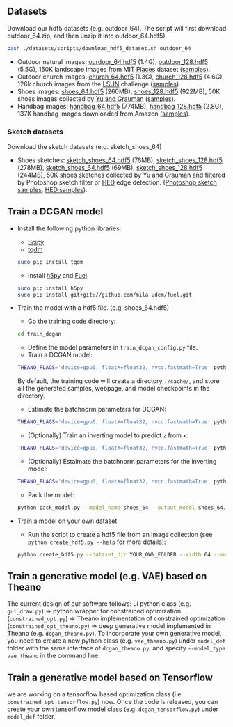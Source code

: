 ## Datasets

Download our hdf5 datasets (e.g. outdoor_64). The script will first download outdoor_64.zip, and then unzip it into outdoor_64.hdf5).
``` bash
bash ./datasets/scripts/download_hdf5_dataset.sh outdoor_64
```
* Outdoor natural images: [ourdoor_64.hdf5](http://efrosgans.eecs.berkeley.edu/iGAN/datasets/outdoor_64.zip) (1.4G), [outdoor_128.hdf5](http://efrosgans.eecs.berkeley.edu/iGAN/datasets/outdoor_128.zip) (5.5G), 150K landscape images from MIT [Places](http://places.csail.mit.edu/) dataset ([samples](http://efrosgans.eecs.berkeley.edu/iGAN/samples/outdoor_64_real.png)).
* Outdoor church images: [church_64.hdf5](http://efrosgans.eecs.berkeley.edu/iGAN/datasets/church_64.zip) (1.3G), [church_128.hdf5](http://efrosgans.eecs.berkeley.edu/iGAN/datasets/church_128.zip) (4.6G), 126k church images from the [LSUN](http://lsun.cs.princeton.edu/2016/) challenge ([samples](http://efrosgans.eecs.berkeley.edu/iGAN/samples/church_64_real.png)).
* Shoes images: [shoes_64.hdf5](http://efrosgans.eecs.berkeley.edu/iGAN/datasets/shoes_64.zip) (260MB), [shoes_128.hdf5](http://efrosgans.eecs.berkeley.edu/iGAN/datasets/shoes_128.zip) (922MB), 50K shoes images collected by [Yu and Grauman](http://vision.cs.utexas.edu/projects/finegrained/utzap50k/) ([samples](http://efrosgans.eecs.berkeley.edu/iGAN/samples/shoes_64_real.png)).
* Handbag images:  [handbag_64.hdf5](http://efrosgans.eecs.berkeley.edu/iGAN/datasets/handbag_64.zip) (774MB), [handbag_128.hdf5](http://efrosgans.eecs.berkeley.edu/iGAN/datasets/handbag_128.zip) (2.8G), 137K handbag images downloaded from Amazon ([samples](http://efrosgans.eecs.berkeley.edu/iGAN/samples/handbag_64_real.png)).

### Sketch datasets
Download the sketch datasets (e.g. sketch_shoes_64)
* Shoes sketches: [sketch_shoes_64.hdf5](http://efrosgans.eecs.berkeley.edu/iGAN/datasets/sketch_shoes_64.zip) (76MB), [sketch_shoes_128.hdf5](http://efrosgans.eecs.berkeley.edu/iGAN/datasets/sketch_shoes_128.zip) (278MB), [sketch_shoes_64.hdf5](http://efrosgans.eecs.berkeley.edu/iGAN/datasets/hed_shoes_64.zip) (69MB), [sketch_shoes_128.hdf5](http://efrosgans.eecs.berkeley.edu/iGAN/datasets/hed_shoes_128.zip) (244MB), 50K shoes sketches collected by [Yu and Grauman](http://vision.cs.utexas.edu/projects/finegrained/utzap50k/) and filtered by Photoshop sketch filter or [HED](https://github.com/s9xie/hed) edge detection.  ([Photoshop sketch samples](http://efrosgans.eecs.berkeley.edu/iGAN/samples/sketch_shoes_64_real.png), [HED samples](http://efrosgans.eecs.berkeley.edu/iGAN/samples/hed_shoes_64_real.png)).


## Train a DCGAN model
* Install the following python libraries:
  * [Scipy](http://www.scipy.org/install.html)
  * [tqdm](https://github.com/noamraph/tqdm)  
  ```bash
  sudo pip install tqdm
  ```


  * Install [h5py](http://docs.h5py.org/en/latest/build.html) and [Fuel](https://fuel.readthedocs.io/en/latest/)
  ```bash
  sudo pip install h5py
  sudo pip install git+git://github.com/mila-udem/fuel.git
  ```

* Train the model with a hdf5 file. (e.g. shoes_64.hdf5)
  * Go the training code directory:
  ```bash
  cd train_dcgan
  ```
  * Define the model parameters in `train_dcgan_config.py` file.
  * Train a DCGAN  model:
  ```bash
  THEANO_FLAGS='device=gpu0, floatX=float32, nvcc.fastmath=True' python train_dcgan.py --model_name shoes_64
    ```
  By default, the training code will create a directory `./cache/`, and store all the generated samples, webpage, and model checkpoints in the directory.

  * Estimate the batchnorm parameters for DCGAN:
  ```bash
  THEANO_FLAGS='device=gpu0, floatX=float32, nvcc.fastmath=True' python batchnorm_dcgan.py --model_name shoes_64
  ```
  * (Optionally) Train an inverting model to predict `z` from `x`:
  ```bash
  THEANO_FLAGS='device=gpu0, floatX=float32, nvcc.fastmath=True' python train_predict_z.py --model_name shoes_64
  ```
  * (Optionally) Estaimate the batchnorm parameters for the inverting model:
  ```bash
  THEANO_FLAGS='device=gpu0, floatX=float32, nvcc.fastmath=True' python batchnorm_predict_z.py --model_name shoes_64
  ```
  * Pack the model:
  ```bash
  python pack_model.py --model_name shoes_64 --output_model shoes_64.dcgan_theano
  ```

* Train a model on your own dataset
  * Run the script to create a hdf5 file from an image collection (see `python create_hdf5.py --help` for more details):
  ```bash
  python create_hdf5.py --dataset_dir YOUR_OWN_FOLDER --width 64 --mode dir --channel 3 --hdf5_file images.hdf5
  ```

## Train a generative model (e.g. VAE) based on Theano

The current design of our software follows: ui python class (e.g. `gui_draw.py`) => python wrapper for constrained optimization  (`constrained_opt.py`) => Theano implementation of constrained optimization (`constrained_opt_theano.py`) => deep generative model implemented in Theano (e.g. `dcgan_theano.py`). To incorporate your own generative model, you need to create a new python class (e.g. `vae_theano.py`) under `model_def` folder with the same interface of `dcgan_theano.py`, and specify `--model_type vae_theano` in the command line.
## Train a generative model based on Tensorflow
we are working on a tensorflow based optimization class (i.e. `constrained_opt_tensorflow.py`) now. Once the code is released, you can create your own tensorflow model class (e.g. `dcgan_tensorflow.py`) under `model_def` folder.
